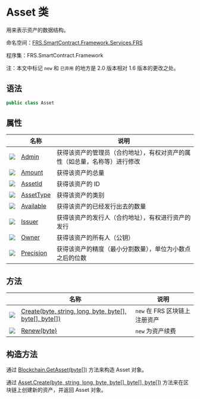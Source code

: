 # Asset 类

用来表示资产的数据结构。

命名空间：[FRS.SmartContract.Framework.Services.FRS](../FRS.md)

程序集：FRS.SmartContract.Framework

注：本文中标记 `new` 和 ` 已弃用 ` 的地方是 2.0 版本相对 1.6 版本的更改之处。

## 语法

```c#
public class Asset 
```

## 属性

|                                          | 名称                              | 说明                                    |
| ---------------------------------------- | ------------------------------- | ------------------------------------- |
| ![](https://i-msdn.sec.s-msft.com/dynimg/IC74937.jpeg) | [Admin](Asset/Admin.md)         | 获得该资产的管理员（合约地址），有权对资产的属性（如总量，名称等）进行修改 |
| ![](https://i-msdn.sec.s-msft.com/dynimg/IC74937.jpeg) | [Amount](Asset/Amount.md)       | 获得该资产的总量                              |
| ![](https://i-msdn.sec.s-msft.com/dynimg/IC74937.jpeg) | [AssetId](Asset/AssetId.md)     | 获得该资产的 ID                              |
| ![](https://i-msdn.sec.s-msft.com/dynimg/IC74937.jpeg) | [AssetType](Asset/AssetType.md) | 获得该资产的类别                              |
| ![](https://i-msdn.sec.s-msft.com/dynimg/IC74937.jpeg) | [Available](Asset/Available.md) | 获得该资产的已经发行出去的数量                       |
| ![](https://i-msdn.sec.s-msft.com/dynimg/IC74937.jpeg) | [Issuer](Asset/Issuer.md)       | 获得该资产的发行人（合约地址），有权进行资产的发行             |
| ![](https://i-msdn.sec.s-msft.com/dynimg/IC74937.jpeg) | [Owner](Asset/Owner.md)         | 获得该资产的所有人（公钥）                         |
| ![](https://i-msdn.sec.s-msft.com/dynimg/IC74937.jpeg) | [Precision](Asset/Precision.md) | 获得该资产的精度（最小分割数量），单位为小数点之后的位数          |

## 方法

|                                          | 名称                                       | 说明                |
| ---------------------------------------- | ---------------------------------------- | ----------------- |
| ![](https://i-msdn.sec.s-msft.com/dynimg/IC91302.jpeg) | [Create(byte, string, long, byte, byte[], byte[], byte[])](Asset/Create.md) | `new` 在 FRS 区块链上注册资产 |
| ![](https://i-msdn.sec.s-msft.com/dynimg/IC91302.jpeg) | [Renew(byte)](Asset/Renew.md)            | `new` 为资产续费       |

## 构造方法

通过 [Blockchain.GetAsset(byte[])](Blockchain/GetAsset.md) 方法来构造 Asset 对象。

通过 [Asset.Create(byte, string, long, byte, byte[], byte[], byte[])](Asset/Create.md) 方法来在区块链上创建新的资产，并返回 Asset 对象。